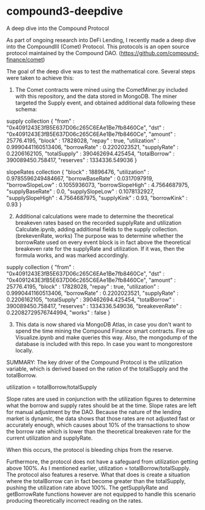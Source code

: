 # compound3-deepdive
A deep dive into the Compound Protocol

As part of ongoing research into DeFi Lending, I recently made a deep dive into the CompoundIII (Comet) Protocol. This protocols is an open source protocol maintained by the Compound DAO. (https://github.com/compound-finance/comet)

The goal of the deep dive was to test the mathematical core. Several steps were taken to achieve this:

1) The Comet contracts were mined using the CometMiner.py included with this repository, and the data stored in MongoDB. The miner targeted the Supply event, and obtained additional data following these schema:

supply collection
{
    "from" : "0x4091243E3fB5E637D06c265C6EAe1Be7fb8460Ce",
    "dst" : "0x4091243E3fB5E637D06c265C6EAe1Be7fb8460Ce",
    "amount" : 25776.4195,
    "block" : 17828028,
    "repay" : true,
    "utilization" : 0.9990441160513406,
    "borrowRate" : 0.2202023521,
    "supplyRate" : 0.2206162105,
    "totalSupply" : 390462694.425454,
    "totalBorrow" : 390089450.758417,
    "reserves" : 1334336.549036
}

slopeRates collection
{
    "block" : 18896476,
    "utilization" : 0.9785596249484667,
    "borrowBaseRate" : 0.0317097919,
    "borrowSlopeLow" : 0.1055936073,
    "borrowSlopeHigh" : 4.7564687975,
    "supplyBaseRate" : 0.0,
    "supplySlopeLow" : 0.1078132927,
    "supplySlopeHigh" : 4.7564687975,
    "supplyKink" : 0.93,
    "borrowKink" : 0.93
}

2) Additional calculations were made to determine the theoretical breakeven rates based on the recorded supplyRate and utilization Calculate.ipynb, adding additional fields to the supply collection. (brekevenRate, works) The purpose was to determine whether the borrowRate used on every event block is in fact above the theoretical breakeven rate for the supplyRate and utilization. If it was, then the formula works, and was marked accordingly.

supply collection
{
    "from" : "0x4091243E3fB5E637D06c265C6EAe1Be7fb8460Ce",
    "dst" : "0x4091243E3fB5E637D06c265C6EAe1Be7fb8460Ce",
    "amount" : 25776.4195,
    "block" : 17828028,
    "repay" : true,
    "utilization" : 0.9990441160513406,
    "borrowRate" : 0.2202023521,
    "supplyRate" : 0.2206162105,
    "totalSupply" : 390462694.425454,
    "totalBorrow" : 390089450.758417,
    "reserves" : 1334336.549036,
    "breakevenRate" : 0.22082729576744994,
    "works" : false
}

3) This data is now shared via MongoDB Atlas, in case you don't want to spend the time mining the Compound Finance smart contracts. Fire up Visualize.ipynb and make queries this way. Also, the mongodump of the database is included with this repo. In case you want to mongorestore locally.


SUMMARY:
The key driver of the Compound Protocol is the utilization variable, which is derived based on the ration of the totalSupply and the totalBorrow. 

utilization = totalBorrow/totalSupply

Slope rates are used in conjunction with the utilization figures to determine what the borrow and supply rates should be at the time. Slope rates are left for manual adjustment by the DAO. Because the nature of the lending market is dynamic, the data shows that those rates are not adjusted fast or accurately enough, which causes about 10% of the transactions to show the borrow rate which is lower than the theoretical breakeven rate for the current utilization and supplyRate.

When this occurs, the protocol is bleeding chips from the reserve.

Furthermore, the protocol does not have a safeguard from utilization getting above 100%. 
As I mentioned earlier, utilization = totalBorrow/totalSupply. The protocol also features a reserve. What that does is create a situation where the totalBorrow can in fact become greater than the totalSupply, pushing the utilization rate above 100%. The getSupplyRate and getBorrowRate functions however are not equipped to handle this scenario producing theoretically incorrect reading on the rates. 
